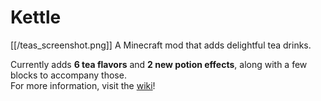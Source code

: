 # Kettle
[[/teas_screenshot.png]]
A Minecraft mod that adds delightful tea drinks.

Currently adds **6 tea flavors** and **2 new potion effects**, along with a few blocks to accompany those.<br>
For more information, visit the [wiki](https://github.com/a-soulspark/Kettle/wiki)!
